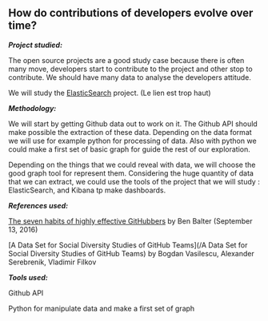 ## How do contributions of developers evolve over time?

_**Project studied:**_

The open source projects are a good study case because there is often many move, developers start to contribute to the project and other stop to contribute. We should have many data to analyse the developers attitude.

We will study the [ElasticSearch](https://github.com/elastic) project. \(Le lien est trop haut\)

_**Methodology:**_

We will start by getting Github data out to work on it. The Github API should make possible the extraction of these data. Depending on the data format we will use for example python for processing of data. Also with python we could make a first set of basic graph for guide the rest of our exploration.

Depending on the things that we could reveal with data, we will choose the good graph tool for represent them. Considering the huge quantity of data that we can extract, we could use the tools of the project that we will study : ElasticSearch, and Kibana tp make dashboards.

_**References used:**_

[The seven habits of highly effective GitHubbers](http://ben.balter.com/2016/09/13/seven-habits-of-highly-effective-githubbers/) by Ben Balter \(September 13, 2016\)

[A Data Set for Social Diversity Studies of GitHub Teams](/A Data Set for Social Diversity Studies of GitHub Teams) by Bogdan Vasilescu, Alexander Serebrenik, Vladimir Filkov

_**Tools used:**_

Github API

Python for manipulate data and make a first set of graph

